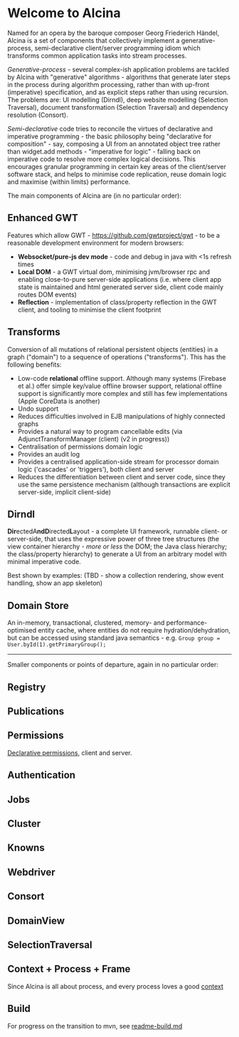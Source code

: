 # Welcome to Alcina

Named for an opera by the baroque composer Georg Friederich Händel, Alcina is a set of
components that collectively implement a generative-process, semi-declarative client/server programming idiom
which transforms common application tasks into stream processes.

_Generative-process_ - several complex-ish application problems are tackled by Alcina with "generative" algorithms - algorithms
that generate later steps in the process during algorithm processing, rather than with up-front (imperative) specification, and as
explicit steps rather than using recursion.
The problems are: UI modelling (Dirndl), deep website modelling (Selection Traversal), document transformation (Selection Traversal) and dependency resolution (Consort).

_Semi-declarative_ code tries to reconcile the virtues of declarative and imperative programming -
the basic philosophy being "declarative for composition" - say, composing a UI from an annotated object tree
rather than widget.add methods - "imperative for logic" - falling back on imperative code to resolve more
complex logical decisions. This encourages granular programming in certain key areas
of the client/server software stack, and helps to minimise code replication, reuse domain
logic and maximise (within limits) performance.

The main components of Alcina are (in no particular order):

## Enhanced GWT

Features which allow GWT - https://github.com/gwtproject/gwt - to be a reasonable development environment
for modern browsers:

- **Websocket/pure-js dev mode** - code and debug in java with <1s refresh times
- **Local DOM** - a GWT virtual dom, minimising jvm/browser rpc and enabling close-to-pure server-side applications
  (i.e. where client app state is maintained and html generated server side, client code mainly routes DOM events)
- **Reflection** - implementation of class/property reflection in the GWT client, and tooling to minimise the
  client footprint

## Transforms

Conversion of all mutations of relational persistent objects (entities) in a graph ("domain") to a
sequence of operations ("transforms"). This has the following benefits:

- Low-code **relational** offline support. Although many systems (Firebase et al.) offer simple key/value offline
  browser support, relational offline support is significantly more complex and still has few implementations
  (Apple CoreData is another)
- Undo support
- Reduces difficulties involved in EJB manipulations of highly connected graphs
- Provides a natural way to program cancellable edits (via AdjunctTransformManager (client) (v2 in progress))
- Centralisation of permissions domain logic
- Provides an audit log
- Provides a centralised application-side stream for processor domain logic ('cascades' or 'triggers'), both client and server
- Reduces the differentiation between client and server code, since they use the same persistence mechanism (although
  transactions are explicit server-side, implicit client-side)

## Dirndl

**Dir**ectedA**ndD**irected**L**ayout - a complete UI framework, runnable client- or server-side, that uses the
expressive power of three tree structures (the view container hierarchy - _more or less_ the DOM; the Java class hierarchy;
the class/property hierarchy) to generate a UI from an arbitrary model with minimal imperative code.

Best shown by examples:
(TBD - show a collection rendering, show event handling, show an app skeleton)

## Domain Store

An in-memory, transactional, clustered, memory- and performance- optimised entity cache, where entities do not require
hydration/dehydration, but can be accessed using standard java semantics - e.g. `Group group = User.byId(1).getPrimaryGroup();`

---

Smaller components or points of departure, again in no particular order:

## Registry

## Publications

## Permissions

[Declarative permissions](doc/components/permissions.md), client and server.

## Authentication

## Jobs

## Cluster

## Knowns

## Webdriver

## Consort

## DomainView

## SelectionTraversal

## Context + Process + Frame

Since Alcina is all about process, and every process loves a good [context](doc/components/context-and-process-and-frame.md)

## Build

For progress on the transition to mvn, see [readme-build.md](readme-build.md)

